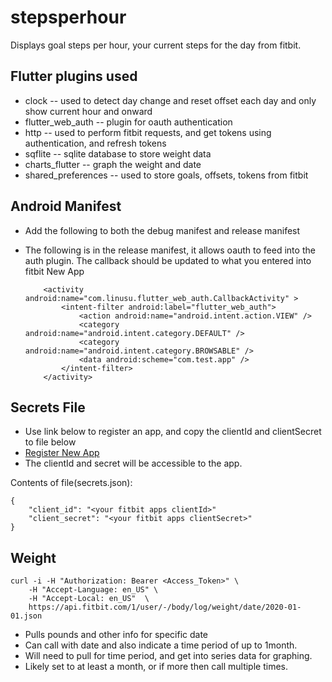 # stepsperhour

Displays goal steps per hour, your current steps for the day from fitbit.

## Flutter plugins used

- clock -- used to detect day change and reset offset each day and only show current hour and onward
- flutter_web_auth -- plugin for oauth authentication
- http -- used to perform fitbit requests, and get tokens using authentication, and refresh tokens
- sqflite -- sqlite database to store weight data
- charts_flutter -- graph the weight and date
- shared_preferences -- used to store goals, offsets, tokens from fitbit

## Android Manifest

- Add the following to both the debug manifest and release manifest

    <uses-permission android:name="android.permission.INTERNET"/>

- The following is in the release manifest, it allows oauth to feed into the auth plugin.  The callback should be updated to what you entered into fitbit New App

          <activity android:name="com.linusu.flutter_web_auth.CallbackActivity" >
              <intent-filter android:label="flutter_web_auth">
                  <action android:name="android.intent.action.VIEW" />
                  <category android:name="android.intent.category.DEFAULT" />
                  <category android:name="android.intent.category.BROWSABLE" />
                  <data android:scheme="com.test.app" />
              </intent-filter>
          </activity>

## Secrets File

- Use link below to register an app, and copy the clientId and clientSecret to file below
- [Register New App](https://dev.fitbit.com/apps/new)
- The clientId and secret will be accessible to the app.

Contents of file(secrets.json):

    {
        "client_id": "<your fitbit apps clientId>"
        "client_secret": "<your fitbit apps clientSecret>"
    }

## Weight

    curl -i -H "Authorization: Bearer <Access_Token>" \
        -H "Accept-Language: en_US" \
        -H "Accept-Local: en_US"  \
        https://api.fitbit.com/1/user/-/body/log/weight/date/2020-01-01.json

- Pulls pounds and other info for specific date
- Can call with date and also indicate a time period of up to 1month.
- Will need to pull for time period, and get into series data for graphing.
- Likely set to at least a month, or if more then call multiple times.